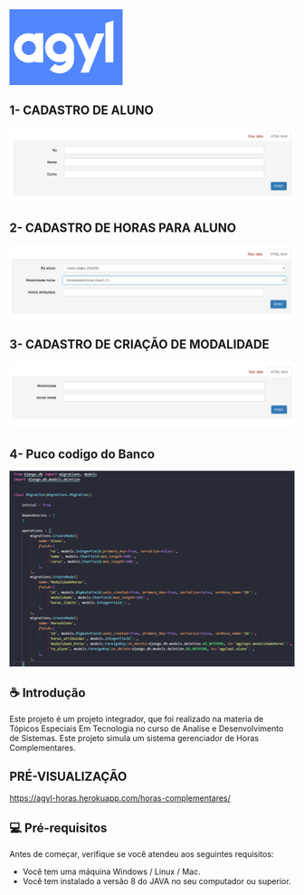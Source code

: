 <img src="./img/logo.png" alt="logo" style="width: 200px ;">


## 1- CADASTRO DE ALUNO
<img src="./img/aluno.png" alt="aluno">

## 2- CADASTRO DE HORAS PARA ALUNO
<img src="./img/horas.png" alt="horas">

## 3- CADASTRO DE CRIAÇÃO DE MODALIDADE
<img src="./img/modalidade.png" alt="modalidade">

## 4- Puco codigo do Banco
<img src="./img/banco.png" alt="banco">

## ☕ Introdução

Este projeto é um projeto integrador, que foi realizado na materia de Tópicos Especiais Em Tecnologia no curso de Analise e Desenvolvimento de Sistemas. 
Este projeto simula um sistema gerenciador de Horas Complementares.

## PRÉ-VISUALIZAÇÃO 
  https://agyl-horas.herokuapp.com/horas-complementares/

## 💻 Pré-requisitos

Antes de começar, verifique se você atendeu aos seguintes requisitos:

* Você tem uma máquina Windows / Linux / Mac.
* Você tem instalado a versão 8 do JAVA no seu computador ou superior.




